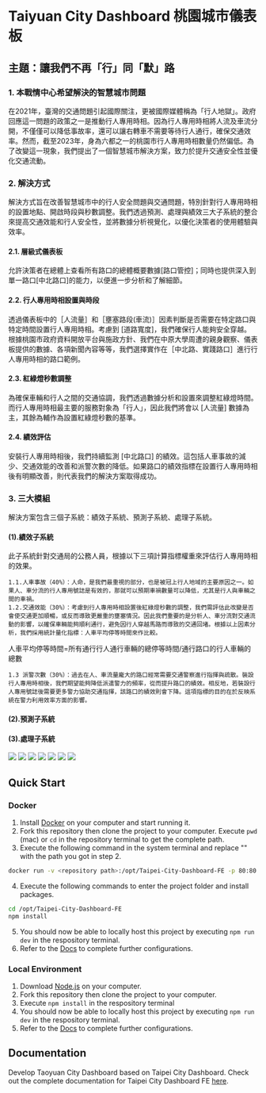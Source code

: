 #   Taiyuan City Dashboard 桃園城市儀表板
## 主題：讓我們不再「行」同「默」路

### 1. 本戰情中心希望解決的智慧城市問題
在2021年，臺灣的交通問題引起國際關注，更被國際媒體稱為「行人地獄」。政府回應這一問題的政策之一是推動行人專用時相。因為行人專用時相將人流及車流分開，不僅僅可以降低事故率，還可以讓右轉車不需要等待行人通行，確保交通效率。然而，截至2023年，身為六都之一的桃園市行人專用時相數量仍然偏低。為了改變這一現象，我們提出了一個智慧城市解決方案，致力於提升交通安全性並優化交通流動。
### 2. 解決方式
解決方式旨在改善智慧城市中的行人安全問題與交通問題，特別針對行人專用時相的設置地點、開啟時段與秒數調整。我們透過預測、處理與績效三大子系統的整合來提高交通效能和行人安全性，並將數據分析視覺化，以優化決策者的使用體驗與效率。

#### 2.1. 層級式儀表板
允許決策者在總體上查看所有路口的總體概要數據[路口管控]；同時也提供深入到單一路口[中北路口]的能力，以便進一步分析和了解細節。
#### 2.2. 行人專用時相設置與時段
透過儀表板中的［人流量］和［壅塞路段(車流)］因素判斷是否需要在特定路口與特定時間設置行人專用時相。考慮到 [道路寬度]，我們確保行人能夠安全穿越。根據桃園市政府資料開放平台與施政方針、我們在中原大學周遭的親身觀察、儀表板提供的數據、各項新聞內容等等，我們選擇實作在［中北路、實踐路口］進行行人專用時相的路口範例。
#### 2.3. 紅綠燈秒數調整
為確保車輛和行人之間的交通協調，我們透過數據分析和設置來調整紅綠燈時間。而行人專用時相最主要的服務對象為「行人」，因此我們將會以 [人流量] 數據為主，其餘為輔作為設置紅綠燈秒數的基準。
#### 2.4. 績效評估
安裝行人專用時相後，我們持續監測 [中北路口] 的績效。這包括人車事故的減少、交通效能的改善和派警次數的降低。如果路口的績效指標在設置行人專用時相後有明顯改善，則代表我們的解決方案取得成功。

### 3. 三大模組
解決方案包含三個子系統：績效子系統、預測子系統、處理子系統。
#### (1).績效子系統
此子系統針對交通局的公務人員，根據以下三項計算指標權重來評估行人專用時相的效果。

	1.1.人車事故（40%）：人命，是我們最重視的部分，也是被冠上行人地域的主要原因之一。如果人、車分流的行人專用號誌是有效的，那就可以預期車禍數量可以降低，尤其是行人與車輛之間的車禍。
	1.2.交通效能（30%）：考慮到行人專用時相設置後紅綠燈秒數的調整，我們需評估此改變是否會使交通更加順暢，或反而導致更嚴重的壅塞情況。因此我們重要的是分析人、車分流對交通流動的影響，以確保車輛能夠順利通行，避免因行人穿越馬路而導致的交通回堵。根據以上因素分析，我們採用統計量化指標：人車平均停等時間來作比較。

 人車平均停等時間=所有通行行人通行車輛的總停等時間/通行路口的行人車輛的總數

	1.3 派警次數（30%）：過去在人、車流量龐大的路口經常需要交通警察進行指揮與疏散。裝設行人專用時相後，我們期望能夠降低派遣警力的頻率，從而提升路口的績效。相反地，若裝設行人專用號誌後需要更多警力協助交通指揮，該路口的績效則會下降。這項指標的目的在於反映系統在警力利用效率方面的影響。

#### (2).預測子系統

#### (3).處理子系統


<img src='src/assets/images/dashboard_intersection.png'> 
<img src='src/assets/images/dashboard_zhongbei_intersection.png'> 
<img src='src/assets/images/map01.png'> 
<img src='src/assets/images/map02.png'> 
<img src='src/assets/images/map03.png'> 
<img src='src/assets/images/map04.png'> 
<img src='src/assets/images/component_detail.png'> 



## Quick Start

### Docker

1. Install [Docker](https://www.docker.com/products/docker-desktop/) on your computer and start running it.
2. Fork this repository then clone the project to your computer. Execute `pwd` (mac) or `cd` in the repository terminal to get the complete path.
3. Execute the following command in the system terminal and replace "<repository path>" with the path you got in step 2.

```bash
docker run -v <repository path>:/opt/Taipei-City-Dashboard-FE -p 80:80 -it node:18.18.1-alpine3.18  sh
```

4. Execute the following commands to enter the project folder and install packages.

```bash
cd /opt/Taipei-City-Dashboard-FE
npm install
```

5. You should now be able to locally host this project by executing `npm run dev` in the respository terminal.
6. Refer to the [Docs](https://tuic.gov.taipei/documentation/front-end/project-setup) to complete further configurations.

### Local Environment

1. Download [Node.js](https://nodejs.org/en) on your computer.
2. Fork this repository then clone the project to your computer.
3. Execute `npm install` in the respository terminal
4. You should now be able to locally host this project by executing `npm run dev` in the respository terminal.
5. Refer to the [Docs](https://tuic.gov.taipei/documentation/front-end/project-setup) to complete further configurations.

## Documentation
Develop Taoyuan City Dashboard based on Taipei City Dashboard.
Check out the complete documentation for Taipei City Dashboard FE [here](https://tuic.gov.taipei/documentation).

